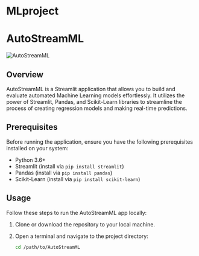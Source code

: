 # MLproject
# AutoStreamML

![AutoStreamML](https://miro.medium.com/v2/resize:fit:1400/format:webp/1*cG6U1qstYDijh9bPL42e-Q.jpeg)

## Overview
AutoStreamML is a Streamlit application that allows you to build and evaluate automated Machine Learning models effortlessly. It utilizes the power of Streamlit, Pandas, and Scikit-Learn libraries to streamline the process of creating regression models and making real-time predictions.

## Prerequisites
Before running the application, ensure you have the following prerequisites installed on your system:
- Python 3.6+
- Streamlit (install via `pip install streamlit`)
- Pandas (install via `pip install pandas`)
- Scikit-Learn (install via `pip install scikit-learn`)

## Usage
Follow these steps to run the AutoStreamML app locally:

1. Clone or download the repository to your local machine.

2. Open a terminal and navigate to the project directory:
   ```bash
   cd /path/to/AutoStreamML


   

